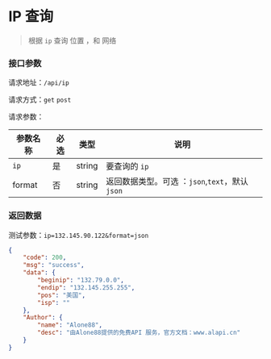 # IP 查询

> 根据 `ip`  查询 位置 ，和 网络



### 接口参数

请求地址：`/api/ip`

请求方式：`get`  `post`

请求参数：

| 参数名称 | 必选 | 类型   | 说明                                           |
| -------- | ---- | ------ | ---------------------------------------------- |
| `ip`     | 是   | string | 要查询的 `ip`                                  |
| format   | 否   | string | 返回数据类型。可选 ：`json`,`text`，默认`json` |

### 返回数据

测试参数：`ip=132.145.90.122&format=json`

```json
{
    "code": 200,
    "msg": "success",
    "data": {
        "beginip": "132.79.0.0",
        "endip": "132.145.255.255",
        "pos": "美国",
        "isp": ""
    },
    "Author": {
        "name": "Alone88",
        "desc": "由Alone88提供的免费API 服务，官方文档：www.alapi.cn"
    }
}
```



